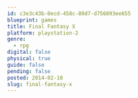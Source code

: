 ```yaml
---
id: c3e3c43b-0ecd-458c-89d7-d756093ee655
blueprint: games
title: Final Fantasy X
platform: playstation-2
genre:
  - rpg
digital: false
physical: true
guide: false
pending: false
posted: 2014-02-10
slug: final-fantasy-x
---
```

